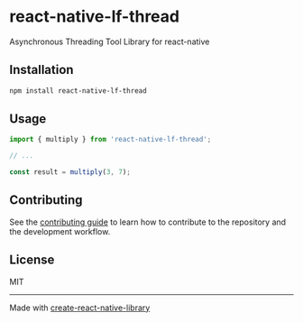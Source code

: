 # react-native-lf-thread

Asynchronous Threading Tool Library for react-native

## Installation

```sh
npm install react-native-lf-thread
```

## Usage


```js
import { multiply } from 'react-native-lf-thread';

// ...

const result = multiply(3, 7);
```

## Contributing

See the [contributing guide](CONTRIBUTING.md) to learn how to contribute to the repository and the development workflow.

## License

MIT

---

Made with [create-react-native-library](https://github.com/callstack/react-native-builder-bob)
